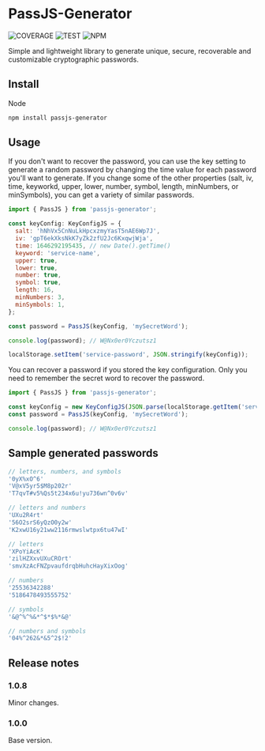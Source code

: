 # PassJS-Generator

 ![COVERAGE](https://img.shields.io/badge/coverage-100%25-green) ![TEST](https://img.shields.io/badge/passed%20test-130-blue) ![NPM](https://img.shields.io/npm/l/passjs-generator)


Simple and lightweight library to generate unique, secure, recoverable and customizable cryptographic passwords.

## Install

Node

```bash
npm install passjs-generator
```

## Usage

If you don't want to recover the password, you can use the key setting to generate a random password by changing the time value for each password you'll want to generate. If you change some of the other properties (salt, iv, time, keyworkd, upper, lower, number, symbol, length, minNumbers, or minSymbols), you can get a variety of similar passwords.

```javascript
import { PassJS } from 'passjs-generator';

const keyConfig: KeyConfigJS = {
  salt: 'hNhVx5CnNuLkHpcxzmyYasT5nAE6Wp7J',
  iv: 'gpT6ekXksNkK7yZk2zfU2Jc6KxqwjWja',
  time: 1646292195435, // new Date().getTime()
  keyword: 'service-name',
  upper: true,
  lower: true,
  number: true,
  symbol: true,
  length: 16,
  minNumbers: 3,
  minSymbols: 1,
};

const password = PassJS(keyConfig, 'mySecretWord');

console.log(password); // W@Nx0er0Yczutsz1

localStorage.setItem('service-password', JSON.stringify(keyConfig));
```

You can recover a password if you stored the key configuration. Only you need to remember the secret word to recover the password.

```javascript
import { PassJS } from 'passjs-generator';

const keyConfig = new KeyConfigJS(JSON.parse(localStorage.getItem('service-password')));
const password = PassJS(keyConfig, 'mySecretWord');

console.log(password); // W@Nx0er0Yczutsz1
```

## Sample generated passwords

```javascript
// letters, numbers, and symbols
'0yX%xO^6'
'V@xV5yr5$M8p202r'
'T7qvT#v5%Qs5t234x6u!yu736wn^0v6v'

// letters and numbers
'UXu2R4rt'
'56O2srS6yQzO0y2w'
'K2xwU16y21ww2116rmwslwtpx6tu47wI'

// letters
'XPoYiAcK'
'zilHZXxvUXuCROrt'
'smvXzAcFNZpvaufdrqbHuhcHayXixOog'

// numbers
'25536342288'
'5186478493555752'

// symbols
'&@^%^%&*^$*$%*&@'

// numbers and symbols
'04%^262&*&5^2$!2'

```

## Release notes

### 1.0.8

Minor changes.

### 1.0.0

Base version.
